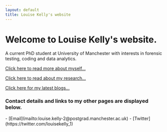 ```yaml
---
layout: default
title: Louise Kelly's website
---
```

<div class="row marketing">
	<h1>Welcome to Louise Kelly's website.</h1>
	<!-- link to main stylesheet -->
		<link rel="stylesheet" type="text/css" href="/css/main.css">
	<h2?<p>A current PhD student at University of Manchester with interests in forensic testing, coding and data analytics. </h2></p>

  <a href="/about">Click here to read more about myself...</a></p>
  <a href="/research">Click here to read about my research...</a></p>
  <a href="/blog">Click here for my latest blogs...</a></p>

<h3>Contact details and links to my other pages are displayed below.</h3>
- [Email](mailto:louise.kelly-2@postgrad.manchester.ac.uk)
- [Twitter](https://twitter.com/louisekelly_1)

</div>
